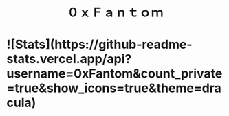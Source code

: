 <h1 align="center">０ｘＦａｎｔｏｍ<h1>
![Stats](https://github-readme-stats.vercel.app/api?username=0xFantom&count_private=true&show_icons=true&theme=dracula)
